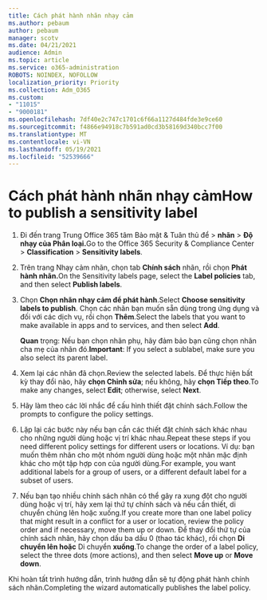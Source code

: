 ```yaml
---
title: Cách phát hành nhãn nhạy cảm
ms.author: pebaum
author: pebaum
manager: scotv
ms.date: 04/21/2021
audience: Admin
ms.topic: article
ms.service: o365-administration
ROBOTS: NOINDEX, NOFOLLOW
localization_priority: Priority
ms.collection: Adm_O365
ms.custom:
- "11015"
- "9000181"
ms.openlocfilehash: 7df40e2c747c1701c6f66a1127d484fde3e9ce60
ms.sourcegitcommit: f4866e94918c7b591ad0cd3b58169d340bcc7f00
ms.translationtype: MT
ms.contentlocale: vi-VN
ms.lasthandoff: 05/19/2021
ms.locfileid: "52539666"
---
```

# <a name="how-to-publish-a-sensitivity-label"></a><span data-ttu-id="bf05e-102">Cách phát hành nhãn nhạy cảm</span><span class="sxs-lookup"><span data-stu-id="bf05e-102">How to publish a sensitivity label</span></span>

1. <span data-ttu-id="bf05e-103">Đi đến trang Trung Office 365 tâm Bảo mật & Tuân thủ để > **nhãn**  >  **Độ nhạy của Phân loại.**</span><span class="sxs-lookup"><span data-stu-id="bf05e-103">Go to the Office 365 Security & Compliance Center > **Classification** > **Sensitivity labels**.</span></span>

1. <span data-ttu-id="bf05e-104">Trên trang Nhạy cảm nhãn, chọn tab **Chính sách** nhãn, rồi chọn **Phát hành nhãn.**</span><span class="sxs-lookup"><span data-stu-id="bf05e-104">On the Sensitivity labels page, select the **Label policies** tab, and then select **Publish labels**.</span></span>

1. <span data-ttu-id="bf05e-105">Chọn **Chọn nhãn nhạy cảm để phát hành**.</span><span class="sxs-lookup"><span data-stu-id="bf05e-105">Select **Choose sensitivity labels to publish**.</span></span> <span data-ttu-id="bf05e-106">Chọn các nhãn bạn muốn sẵn dùng trong ứng dụng và đối với các dịch vụ, rồi chọn **Thêm**.</span><span class="sxs-lookup"><span data-stu-id="bf05e-106">Select the labels that you want to make available in apps and to services, and then select **Add**.</span></span>

    <span data-ttu-id="bf05e-107">**Quan** trọng: Nếu bạn chọn nhãn phụ, hãy đảm bảo bạn cũng chọn nhãn cha mẹ của nhãn đó.</span><span class="sxs-lookup"><span data-stu-id="bf05e-107">**Important**: If you select a sublabel, make sure you also select its parent label.</span></span>

1. <span data-ttu-id="bf05e-108">Xem lại các nhãn đã chọn.</span><span class="sxs-lookup"><span data-stu-id="bf05e-108">Review the selected labels.</span></span> <span data-ttu-id="bf05e-109">Để thực hiện bất kỳ thay đổi nào, hãy **chọn Chỉnh sửa**; nếu không, hãy **chọn Tiếp theo**.</span><span class="sxs-lookup"><span data-stu-id="bf05e-109">To make any changes, select **Edit**; otherwise, select **Next**.</span></span>

1. <span data-ttu-id="bf05e-110">Hãy làm theo các lời nhắc để cấu hình thiết đặt chính sách.</span><span class="sxs-lookup"><span data-stu-id="bf05e-110">Follow the prompts to configure the policy settings.</span></span>

1. <span data-ttu-id="bf05e-111">Lặp lại các bước này nếu bạn cần các thiết đặt chính sách khác nhau cho những người dùng hoặc vị trí khác nhau.</span><span class="sxs-lookup"><span data-stu-id="bf05e-111">Repeat these steps if you need different policy settings for different users or locations.</span></span> <span data-ttu-id="bf05e-112">Ví dụ: bạn muốn thêm nhãn cho một nhóm người dùng hoặc một nhãn mặc định khác cho một tập hợp con của người dùng.</span><span class="sxs-lookup"><span data-stu-id="bf05e-112">For example, you want additional labels for a group of users, or a different default label for a subset of users.</span></span>

1. <span data-ttu-id="bf05e-113">Nếu bạn tạo nhiều chính sách nhãn có thể gây ra xung đột cho người dùng hoặc vị trí, hãy xem lại thứ tự chính sách và nếu cần thiết, di chuyển chúng lên hoặc xuống.</span><span class="sxs-lookup"><span data-stu-id="bf05e-113">If you create more than one label policy that might result in a conflict for a user or location, review the policy order and if necessary, move them up or down.</span></span> <span data-ttu-id="bf05e-114">Để thay đổi thứ tự của chính sách nhãn, hãy chọn dấu ba dấu 0 (thao tác khác), rồi chọn **Di chuyển lên hoặc** Di chuyển **xuống**.</span><span class="sxs-lookup"><span data-stu-id="bf05e-114">To change the order of a label policy, select the three dots (more actions), and then select **Move up** or **Move down**.</span></span>

<span data-ttu-id="bf05e-115">Khi hoàn tất trình hướng dẫn, trình hướng dẫn sẽ tự động phát hành chính sách nhãn.</span><span class="sxs-lookup"><span data-stu-id="bf05e-115">Completing the wizard automatically publishes the label policy.</span></span>